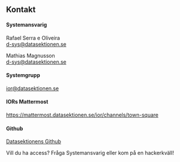## Kontakt

#### Systemansvarig

Rafael Serra e Oliveira </br>
[d-sys@datasektionen.se](mailto:d-sys@datasektionen.se)

Mathias Magnusson </br>
[d-sys@datasektionen.se](mailto:d-sys@datasektionen.se)

#### Systemgrupp

[ior@datasektionen.se](mailto:ior@datasektionen.se)

#### IORs Mattermost

<https://mattermost.datasektionen.se/ior/channels/town-square>

#### Github

[Datasektionens Github](https://dsekt.se/github-link-website)</br>

Vill du ha access? Fråga Systemansvarig eller kom på en hackerkväll!
